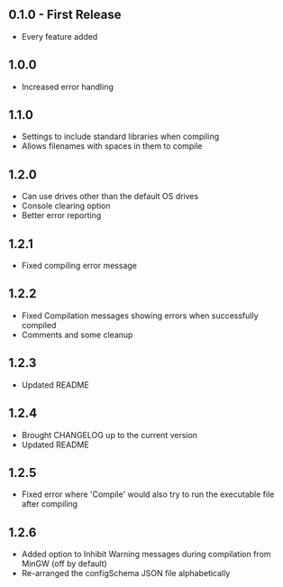 ## 0.1.0 - First Release
* Every feature added

## 1.0.0
* Increased error handling

## 1.1.0
* Settings to include standard libraries when compiling
* Allows filenames with spaces in them to compile

## 1.2.0
* Can use drives other than the default OS drives
* Console clearing option
* Better error reporting

## 1.2.1
* Fixed compiling error message

## 1.2.2
* Fixed Compilation messages showing errors when successfully compiled
* Comments and some cleanup

## 1.2.3
* Updated README

## 1.2.4
* Brought CHANGELOG up to the current version
* Updated README

## 1.2.5
* Fixed error where 'Compile' would also try to run the executable file after compiling

## 1.2.6
* Added option to Inhibit Warning messages during compilation from MinGW (off by default)
* Re-arranged the configSchema JSON file alphabetically
